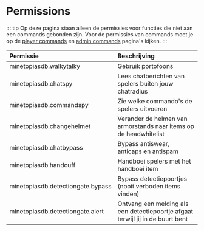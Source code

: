 # Permissions

::: tip
Op deze pagina staan alleen de permissies voor functies die niet aan een commands gebonden zijn. Voor de permissies van commands moet je op de [player commands](./commands/player) en [admin commands](./commands/admin) pagina's kijken.
:::

| Permissie                          | Beschrijving |
| :--------------------------------- | :----------- |
| minetopiasdb.walkytalky            | Gebruik portofoons |
| minetopiasdb.chatspy               | Lees chatberichten van spelers buiten jouw chatradius |
| minetopiasdb.commandspy            | Zie welke commando's de spelers uitvoeren |
| minetopiasdb.changehelmet          | Verander de helmen van armorstands naar items op de headwhitelist |
| minetopiasdb.chatbypass            | Bypass antiswear, anticaps en antispam |
| minetopiasdb.handcuff              | Handboei spelers met het handboei item |
| minetopiasdb.detectiongate.bypass  | Bypass detectiepoortjes (nooit verboden items vinden) |
| minetopiasdb.detectiongate.alert   | Ontvang een melding als een detectiepoortje afgaat terwijl jij in de buurt bent |